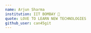```yaml
---
name: Arjun Sharma
institution: IIT BOMBAY 🚩 
quote: LOVE TO LEARN NEW TECHNOLOGIES
github_user: can45git
---
```

